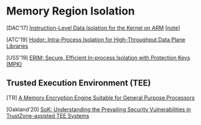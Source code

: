 # Memory Region Isolation

[DAC'17] [Instruction-Level Data Isolation for the Kernel on
ARM](https://dl.acm.org/citation.cfm?id=3062267)
[[note](notes/mem_safety/safe_impl/ildi_dac17.md)]

[ATC'19] [Hodor: Intra-Process Isolation for High-Throughput Data Plane
Libraries](https://www.usenix.org/system/files/atc19-hedayati-hodor.pdf)

[USS'19] [ERIM: Secure, Efficient In-process Isolation with Protection Keys
(MPK)](https://www.usenix.org/system/files/sec19-vahldiek-oberwagner_0.pdf)

## Trusted Execution Environment (TEE)
[TR] [A Memory Encryption Engine Suitable for General Purpose
Processors](https://eprint.iacr.org/2016/204.pdf)

[Oakland'20] [SoK: Understanding the Prevailing Security Vulnerabilities in
TrustZone-assisted TEE
Systems](https://www.cs.purdue.edu/homes/pfonseca/papers/sp2020-tees.pdf)
